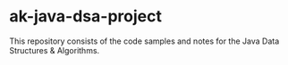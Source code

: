 # ak-java-dsa-project
This repository consists of the code samples and notes for the Java Data Structures &amp; Algorithms.
